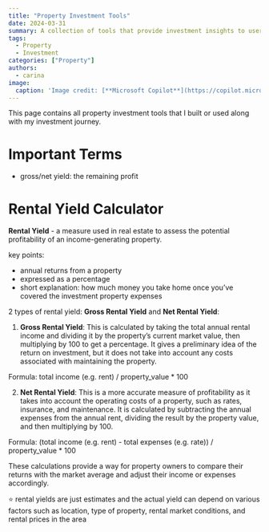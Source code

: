 ```yaml
---
title: "Property Investment Tools"
date: 2024-03-31
summary: A collection of tools that provide investment insights to users
tags: 
  - Property
  - Investment
categories: ["Property"]
authors:
  - carina
image:
  caption: 'Image credit: [**Microsoft Copilot**](https://copilot.microsoft.com/)'
---
```


This page contains all property investment tools that I built or used along with my investment journey.

# Important Terms
- gross/net yield: the remaining profit 

# Rental Yield Calculator
**Rental Yield** - a measure used in real estate to assess the potential profitability of an income-generating property.

key points:
- annual returns from a property
- expressed as a percentage
- short explanation: how much money you take home once you’ve covered the investment property expenses

2 types of rental yield: **Gross Rental Yield** and **Net Rental Yield**:

1. **Gross Rental Yield**: This is calculated by taking the total annual rental income and dividing it by the property’s current market value, then multiplying by 100 to get a percentage. It gives a preliminary idea of the return on investment, but it does not take into account any costs associated with maintaining the property.

Formula: total income (e.g. rent) / property_value * 100

2. **Net Rental Yield**: This is a more accurate measure of profitability as it takes into account the operating costs of a property, such as rates, insurance, and maintenance. It is calculated by subtracting the annual expenses from the annual rent, dividing the result by the property value, and then multiplying by 100.

Formula: (total income (e.g. rent) - total expenses (e.g. rate)) / property_value * 100


These calculations provide a way for property owners to compare their returns with the market average and adjust their income or expenses accordingly.

⭐ rental yields are just estimates and the actual yield can depend on various factors such as location, type of property, rental market conditions, and rental prices in the area

